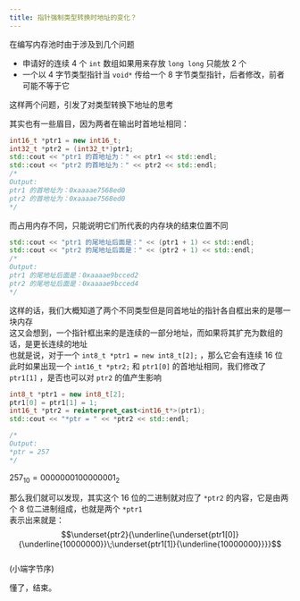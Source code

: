```yaml
---
title: 指针强制类型转换时地址的变化？
---
```


在编写内存池时由于涉及到几个问题
- 申请好的连续 $4$ 个 `int` 数组如果用来存放 `long long` 只能放 $2$ 个
- 一个以 $4$ 字节类型指针当 `void*` 传给一个 $8$ 字节类型指针，后者修改，前者可能不等于它

这样两个问题，引发了对类型转换下地址的思考  

其实也有一些眉目，因为两者在输出时首地址相同：  

```cpp
int16_t *ptr1 = new int16_t;
int32_t *ptr2 = (int32_t*)ptr1;
std::cout << "ptr1 的首地址为：" << ptr1 << std::endl;
std::cout << "ptr2 的首地址为：" << ptr2 << std::endl;
/*
Output:
ptr1 的首地址为：0xaaaae7568ed0
ptr2 的首地址为：0xaaaae7568ed0
*/
```

而占用内存不同，只能说明它们所代表的内存块的结束位置不同  

```cpp
std::cout << "ptr1 的尾地址后面是：" << (ptr1 + 1) << std::endl;
std::cout << "ptr2 的尾地址后面是：" << (ptr2 + 1) << std::endl;
/*
Output:
ptr1 的尾地址后面是：0xaaaae9bcced2
ptr2 的尾地址后面是：0xaaaae9bcced4
*/
```

这样的话，我们大概知道了两个不同类型但是同首地址的指针各自框出来的是哪一块内存   
这又会想到，一个指针框出来的是连续的一部分地址，而如果将其扩充为数组的话，是更长连续的地址  
也就是说，对于一个 `int8_t *ptr1 = new int8_t[2];` ，那么它会有连续 $16$ 位  
此时如果出现一个 `int16_t *ptr2;` 和 `ptr1[0]` 的首地址相同，我们修改了 `ptr1[1]` ，是否也可以对 `ptr2` 的值产生影响   

```cpp
int8_t *ptr1 = new int8_t[2];
ptr1[0] = ptr1[1] = 1;
int16_t *ptr2 = reinterpret_cast<int16_t*>(ptr1);
std::cout << "*ptr = " << *ptr2 << std::endl;

/*
Output:
*ptr = 257
*/
```

$257_{10}=0000000100000001_2$

那么我们就可以发现，其实这个 $16$ 位的二进制就对应了 `*ptr2` 的内容，它是由两个 $8$ 位二进制组成，也就是两个 `*ptr1`  
表示出来就是：
$$\underset{ptr2}{\underline{\underset{ptr1[0]}{\underline{10000000}}\;\underset{ptr1[1]}{\underline{10000000}}}}$$  
(小端字节序)

懂了，结束。